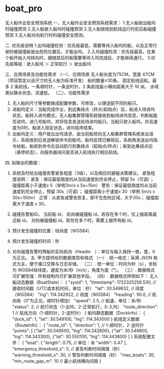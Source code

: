 # boat_pro
无人船作业安全预测系统
一、无人船作业安全预测系统需求：
1.无人船驶出船坞时碰撞预测
2.无人船驶入船坞时碰撞预测
2.无人船按规划航线运行时前后船碰撞预测
3.无人船对向航行时的碰撞安全预测。
 
二.	优先级说明
1.出坞碰撞检测：优先级最低，需要等待入船坞的船，以及正常行驶的被碰撞船驶出危险位置后，才能出坞。
2.入坞碰撞检测：优先级最高，在某个船开始入坞转向时，跟随其后的船需要等待入坞完成后，才能继续通行。
3.优先级等级：驶入船坞 ＞ 正常航行 ＞ 驶出船坞
 
三、应用场景及功能性需求
（一）、应用场景
无人船长度为75CM，宽度 47CM（项目暂定以该尺寸的无人船为标准开发）
船的数量≤30条。
固定航线巡航。最多 2 条航线，一条顺时针，一条逆时针，2 条航线最小横向距离大于 10 米。
水域类似静水状态、流速低。
（二）、功能性需求
1.	无人船的尺寸等参数做成配置参数，可修改，以便适配不同的船只。
2.	进船坞定义：当船完成作业，到达集结点（终点/起始点）后，船进入待进坞状态，船转入进坞模式，无人船集群管理系统接收到船待进坞信息，判断船能否进坞，进几号船坞，并将信息发送给待进坞船只。当船只驶入船坞，并且速度为0时，船进入锁定状态，进坞程序结束。
3.	出船坞定义：用户提出出坞请求，由当前船控向无人船集群管理系统发出请示，系统收到后发送解锁命令到船坞，船坞反馈已解锁后，系统再发送出坞指令给船，船收到命令后自动航行到集结点（起始点/终点）；船到达集结点后（悬停状态），向服务器询问是否进入航线执行相应航线。
 
四.	拟输出的数据：
1. 系统及时给出碰撞告警紧急程度（3级），以及相应的避碰决策建议。
   紧急程度说明：
    紧急：保证最低限度的从当前速度到完全停止，预留 5s（可调）；
          碰撞距离小于速度x 5（举例3m/s x 5s=15m）
    警告：保证最低限度的从当前速度到完全停止，预留 30s（可调）；
          碰撞距离小于速度x 30（举例 5m/s x 30s=150m）
    正常：从紧急或警告恢复，即不在危险区域，大于30s；
          碰撞距离大于速度 x 30。 

2.	碰撞告警船ID。
    当前船 id，
    前向被碰撞船 id。若存在多个时，仅上报距离最近船 id，
    对向被碰撞船 id。若存在多个时，需要上报所有船 id。
 
3.	预计发生碰撞的位置：经纬度（WGS84）
 
4. 预计发生碰撞的时间：秒
   
5.	对向碰撞告警时两船的实际航向（Headinㅤ）：单位与输入保持一致，度，0 为正北。
五. 甲方提供给的数据类型和格式
（一）. 统一格式：采用 JSON 格式为主，便于接口交换与日志存储。
（二）. 统一单位：时间为秒（s），坐标为 WGS84经纬度，速度为米/秒（m/s），角度为度（°）。
（三）. 数据格式可扩展性强：所有结构均可扩展其他字段。
（四）. 数据格式样例如下：
无人船动态数据（BoatState）：
{
  "sysid": 1,
  "timestamp": 1722325256.530,   // 接收时间戳（UTC或本机时间，单位：秒）
  "lat": 30.549832,              // 纬度（WGS84）
  "lng": 114.342922,            // 经度（WGS84）
  "heading": 90.0,              // 航向角（0°为正北，顺时针增加）
  "speed": 2.5,                 // 船速，单位：米/秒
  "status": 2,                  // 航行状态（1-出坞，2-正常航行，3-入坞）
  "route_direction": 1           // 航线方向（1-顺时针，2-逆时针）
}
船坞静态数据（DockInfo）：
{
  "dock_id": 1,
  "lat": 30.549100,
  "lng": 114.343000
}
航线定义数据（RouteInfo）：
{
  "route_id": 1,
  "direction": 1,                // 1-顺时针，2-逆时针
  "points": [
    {"lat": 30.549500, "lng": 114.342800},
    {"lat": 30.549800, "lng": 114.343300},
    {"lat": 30.550100, "lng": 114.343800}
  ]
}
系统配置文件：
{
  "boat": {
    "length": 0.75,              // 单位：米
    "width": 0.47
  },
  "emergency_threshold_s": 5,     // 紧急判断时间阈值（秒）
  "warning_threshold_s": 30,      // 警告判断时间阈值（秒）
  "max_boats": 30,
  "min_route_gap_m": 10         // 最小航线横向间距
}
